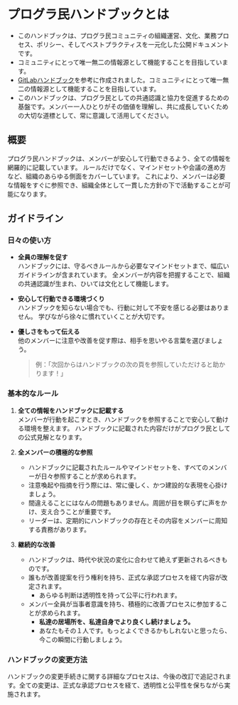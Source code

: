 # プログラ民ハンドブックとは

- このハンドブックは、プログラ民コミュニティの組織運営、文化、業務プロセス、ポリシー、そしてベストプラクティスを一元化した公開ドキュメントです。
- コミュニティにとって唯一無二の情報源として機能することを目指しています。
- [GitLabハンドブック](https://handbook.gitlab.com/handbook/about/direction/)を参考に作成されました。コミュニティにとって唯一無二の情報源として機能することを目指しています。
- このハンドブックは、プログラ民としての共通認識と協力を促進するための基盤です。メンバー一人ひとりがその価値を理解し、共に成長していくための大切な道標として、常に意識して活用してください。

## 概要

プログラ民ハンドブックは、メンバーが安心して行動できるよう、全ての情報を網羅的に記載しています。
ルールだけでなく、マインドセットや会議の進め方など、組織のあらゆる側面をカバーしています。
これにより、メンバーは必要な情報をすぐに参照でき、組織全体として一貫した方針の下で活動することが可能になります。

## ガイドライン

### 日々の使い方

- **全員の理解を促す**  
  ハンドブックには、守るべきルールから必要なマインドセットまで、幅広いガイドラインが含まれています。
  全メンバーが内容を把握することで、組織の共通認識が生まれ、ひいては文化として機能します。

- **安心して行動できる環境づくり**  
  ハンドブックを知らない場合でも、行動に対して不安を感じる必要はありません。
  学びながら徐々に慣れていくことが大切です。

- **優しさをもって伝える**  
  他のメンバーに注意や改善を促す際は、相手を思いやる言葉を選びましょう。  
  >例：「次回からはハンドブックの次の頁を参照していただけると助かります！」

### 基本的なルール

1. **全ての情報をハンドブックに記載する**  
   メンバーが行動を起こすとき、ハンドブックを参照することで安心して動ける環境を整えます。
   ハンドブックに記載された内容だけがプログラ民としての公式見解となります。

3. **全メンバーの積極的な参照**  
   - ハンドブックに記載されたルールやマインドセットを、すべてのメンバーが日々参照することが求められます。
   - 注意喚起や指摘を行う際には、常に優しく、かつ建設的な表現を心掛けましょう。
   - 間違えることにはなんの問題もありません。周囲が目を瞑らずに声をかけ、支え合うことが重要です。
   - リーダーは、定期的にハンドブックの存在とその内容をメンバーに周知する責務があります。

4. **継続的な改善**  
   - ハンドブックは、時代や状況の変化に合わせて絶えず更新されるべきものです。
   - 誰もが改善提案を行う権利を持ち、正式な承認プロセスを経て内容が改定されます。
     - あらゆる判断は透明性を持って公平に行われます。
   - メンバー全員が当事者意識を持ち、積極的に改善プロセスに参加することが求められます。
     - **私達の居場所を、私達自身でより良くし続けましょう。**
     - あなたもその１人です。もっとよくできるかもしれないと思ったら、今この瞬間に行動しましょう。

### ハンドブックの変更方法

ハンドブックの変更手続きに関する詳細なプロセスは、今後の改訂で追記されます。全ての変更は、正式な承認プロセスを経て、透明性と公平性を保ちながら実施されます。
